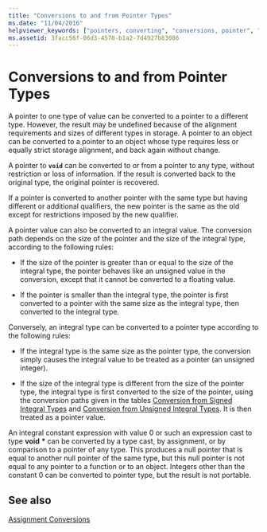 ```yaml
---
title: "Conversions to and from Pointer Types"
ms.date: "11/04/2016"
helpviewer_keywords: ["pointers, converting", "conversions, pointer", "type casts, involving pointers", "void pointers"]
ms.assetid: 3facc56f-06d3-4570-b1a2-7d4927b83086
---
```

# Conversions to and from Pointer Types

A pointer to one type of value can be converted to a pointer to a different type. However, the result may be undefined because of the alignment requirements and sizes of different types in storage. A pointer to an object can be converted to a pointer to an object whose type requires less or equally strict storage alignment, and back again without change.

A pointer to **`void`** can be converted to or from a pointer to any type, without restriction or loss of information. If the result is converted back to the original type, the original pointer is recovered.

If a pointer is converted to another pointer with the same type but having different or additional qualifiers, the new pointer is the same as the old except for restrictions imposed by the new qualifier.

A pointer value can also be converted to an integral value. The conversion path depends on the size of the pointer and the size of the integral type, according to the following rules:

- If the size of the pointer is greater than or equal to the size of the integral type, the pointer behaves like an unsigned value in the conversion, except that it cannot be converted to a floating value.

- If the pointer is smaller than the integral type, the pointer is first converted to a pointer with the same size as the integral type, then converted to the integral type.

Conversely, an integral type can be converted to a pointer type according to the following rules:

- If the integral type is the same size as the pointer type, the conversion simply causes the integral value to be treated as a pointer (an unsigned integer).

- If the size of the integral type is different from the size of the pointer type, the integral type is first converted to the size of the pointer, using the conversion paths given in the tables [Conversion from Signed Integral Types](../c-language/conversions-from-signed-integral-types.md) and [Conversion from Unsigned Integral Types](../c-language/conversions-from-unsigned-integral-types.md). It is then treated as a pointer value.

An integral constant expression with value 0 or such an expression cast to type **void** <strong>\*</strong> can be converted by a type cast, by assignment, or by comparison to a pointer of any type. This produces a null pointer that is equal to another null pointer of the same type, but this null pointer is not equal to any pointer to a function or to an object. Integers other than the constant 0 can be converted to pointer type, but the result is not portable.

## See also

[Assignment Conversions](../c-language/assignment-conversions.md)
